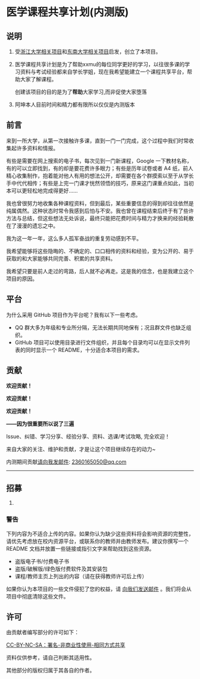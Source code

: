 # 医学课程共享计划(内测版)

## 说明

1. 受[浙江大学相关项目](https://github.com/QSCTech/zju-icicles)和[东南大学相关项目](https://github.com/zjdx1998/seucourseshare)启发，创立了本项目。

2. 医学课程共享计划是为了帮助xxmu的每位同学更好的学习，以往很多课的学习资料与考试经验都来自学长学姐，现在我希望能建立一个课程共享平台，帮助大家了解课程。

   创建该项目的目的是为了**帮助**大家学习,而非促使大家堕落

3. 阿坤本人目前时间和精力都有限所以仅仅是内测版本

## 前言

来到一所大学，从第一次接触许多课，直到一门一门完成，这个过程中我们时常收集起许多资料和情报。

有些是需要在网上搜索的电子书，每次见到一门新课程，Google 一下教材名称，有的可以立即找到，有的却是要花费许多眼力；有些是历年试卷或者 A4 纸，前人精心收集制作，抱着能对他人有用的想法公开，却需要在各个群摸索以至于从学长手中代代相传；有些是上完一门课才恍然领悟的技巧，原来这门课重点如此，当初本可以更轻松地完成得更好……

我也曾很努力地收集各种课程资料，但到最后，某些重要信息的得到却往往依然是纯属偶然。这种状态时常令我感到后怕与不安。我也曾在课程结束后终于有了些许方法与总结，但这些想法无处诉说，最终只能把花费时间与精力才换来的经验耗散在了漫漫的遗忘之中。

我为这一年一年，这么多人孤军奋战的重复劳动感到不平。

我希望能够将这些隐晦的、不确定的、口口相传的资料和经验，变为公开的、易于获取的和大家能够共同完善、积累的共享资料。

我希望只要是前人走过的弯路，后人就不必再走。这是我的信念，也是我建立这个项目的原因。

## 平台

为什么采用 GitHub 项目作为平台呢？我有以下一些考虑。

- QQ 群大多为年级和专业所分隔，无法长期共同地保有；况且群文件也缺乏组织。
- GitHub 项目可以使用目录进行文件组织，并且每个目录均可以在显示文件列表的同时显示一个 README，十分适合本项目的需求。

## 贡献

**欢迎贡献！**

**欢迎贡献！**

**欢迎贡献！**

**——因为很重要所以说了三遍**

Issue、纠错、学习分享、经验分享、资料、选课/考试攻略, 完全欢迎！

来自大家的关注、维护和贡献，才是让这个项目继续存在的动力~

内测期间贡献[请向我发邮件](mailto:2360165050@qq.com): 2360165050@qq.com

****

## 招募

1. 

### 警告

下列内容为不适合上传的内容。如果你认为缺少这些资料将会影响资源的完整性，请优先考虑放在校内资源平台，或联系你的教师并由教师发布。建议你撰写一个 README 文档并放置一些链接或指引文字来帮助找到这些资源。

- 盗版电子书/付费电子书
- 盗版/破解版/绿色版付费软件及其安装包
- 课程/教师主页上列出的内容（请在获得教师许可后上传）

如果你认为本项目的一些文件侵犯了您的权益，请 [向我们发送邮件](mailto:2360165050@qq.com) 。我们将会从项目中彻底清除这些文件。

## 许可

由贡献者编写部分的许可如下：

[CC-BY-NC-SA：署名-非商业性使用-相同方式共享](https://creativecommons.org/licenses/by-nc-sa/4.0/deed.zh)

资料仅供参考，请自己判断其适用性。

其他部分的版权归属于其各自的作者。